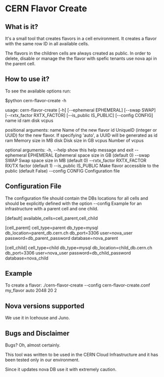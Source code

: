 CERN Flavor Create
==================

What is it?
-----------
It's a small tool that creates flavors in a cell environment.
It creates a flavor with the same row ID in all available cells.

The flavors in the children cells are always created as public.
In order to delete, disable or manage the the flavor with spefic tenants use 
nova api in the parent cell. 


How to use it?
--------------
To see the available options run:

$python cern-flavor-create -h

usage: cern-flavor-create [-h] [--ephemeral EPHEMERAL] [--swap SWAP]
                          [--rxtx_factor RXTX_FACTOR] [--is_public IS_PUBLIC]
                          [--config CONFIG]
                          name id ram disk vcpus

positional arguments:
  name                  Name of the new flavor
  id                    UniqueID (integer or UUID) for the new flavor. If
                        specifying 'auto', a UUID will be generated as id
  ram                   Memory size in MB
  disk                  Disk size in GB
  vcpus                 Number of vcpus

optional arguments:
  -h, --help            show this help message and exit
  --ephemeral EPHEMERAL
                        Ephemeral space size in GB (default 0)
  --swap SWAP           Swap space size in MB (default 0)
  --rxtx_factor RXTX_FACTOR
                        RX/TX factor (default 1)
  --is_public IS_PUBLIC
                        Make flavor accessible to the public (default False)
  --config CONFIG       Configuration file


Configuration File
------------------

The configuration file should contain the DBs locations for all cells and
should be explicitly defined with the option --config
Example for an infrastructure with a parent cell and one child.

[default]
available_cells=cell_parent,cell_child

[cell_parent]
cell_type=parent
db_type=mysql
db_location=parent_db.cern.ch
db_port=3306
user=nova_user
password=db_parent_password
database=nova_parent

[cell_child]
cell_type=child
db_type=mysql
db_location=child_db.cern.ch
db_port=3306
user=nova_user
password=db_child_password
database=nova_child


Example
-------

To create a flavor: 
./cern-flavor-create --config cern-flavor-create.conf my_flavor auto 2048 20 2



Nova versions supported
-----------------------
We use it in Icehouse and Juno.


Bugs and Disclaimer
-------------------
Bugs? Oh, almost certainly.

This tool was written to be used in the CERN Cloud Infrastructure and
it has been tested only in our environment.

Since it updates nova DB use it with extremely caution.
